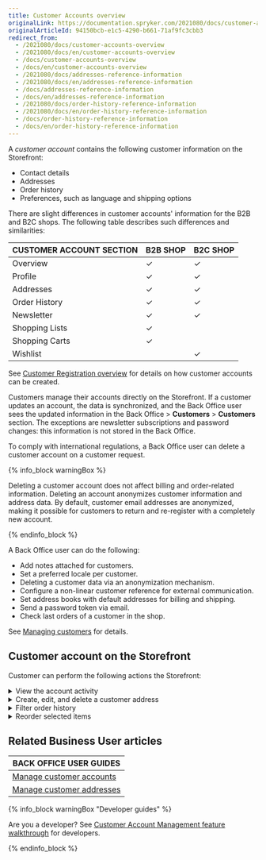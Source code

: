 ```yaml
---
title: Customer Accounts overview
originalLink: https://documentation.spryker.com/2021080/docs/customer-accounts-overview
originalArticleId: 94150bcb-e1c5-4290-b661-71af9fc3cbb3
redirect_from:
  - /2021080/docs/customer-accounts-overview
  - /2021080/docs/en/customer-accounts-overview
  - /docs/customer-accounts-overview
  - /docs/en/customer-accounts-overview
  - /2021080/docs/addresses-reference-information
  - /2021080/docs/en/addresses-reference-information
  - /docs/addresses-reference-information
  - /docs/en/addresses-reference-information
  - /2021080/docs/order-history-reference-information
  - /2021080/docs/en/order-history-reference-information
  - /docs/order-history-reference-information
  - /docs/en/order-history-reference-information
---
```


A *customer account* contains the following customer information on the Storefront:

* Contact details
* Addresses
* Order history
* Preferences, such as language and shipping options

There are slight differences in customer accounts' information for the B2B and B2C shops. The following table describes such differences and similarities:

| CUSTOMER ACCOUNT SECTION | B2B SHOP | B2C SHOP |
| --- | --- | --- |
| Overview | ✓ | ✓|
| Profile | ✓ | ✓ |
| Addresses | ✓ | ✓ |
| Order History | ✓ | ✓ |
| Newsletter | ✓ | ✓ |
| Shopping Lists | ✓ |  |
| Shopping Carts | ✓ |  |
| Wishlist |  | ✓ |

See [Customer Registration overview](/docs/scos/user/features/{{page.version}}/customer-account-management-feature-overview/customer-registration-overview.html) for details on how customer accounts can be created.


Customers manage their accounts directly on the Storefront. If a customer updates an account, the data is synchronized, and the Back Office user sees the updated information in the Back Office > **Customers** > **Customers** section. The exceptions are newsletter subscriptions and password changes: this information is not stored in the Back Office.


To comply with international regulations, a Back Office user can delete a customer account on a customer request.

{% info_block warningBox %}

Deleting a customer account does not affect billing and order-related information. Deleting an account anonymizes customer information and address data. By default, customer email addresses are anonymized, making it possible for customers to return and re-register with a completely new account.

{% endinfo_block %}

A Back Office user can do the following:

* Add notes attached for customers.
* Set a preferred locale per customer.
* Deleting a customer data via an anonymization mechanism.
* Configure a non-linear customer reference for external communication.
* Set address books with default addresses for billing and shipping.
* Send a password token via email.
* Check last orders of a customer in the shop.

See [Managing customers](/docs/scos/user/back-office-user-guides/{{page.version}}/customer/customer-customer-access-customer-groups/managing-customers.html) for details.

## Customer account on the Storefront
Customer can perform the following actions the Storefront:
<details>
<summary>View the account activity</summary>

![view-account-activity](https://spryker.s3.eu-central-1.amazonaws.com/docs/Features/Customer+Relationship+Management/Customer+Account/Customer+Account+Feature+Overview/view-account-activity.gif)

</details>

<details>
<summary>Create, edit, and delete a customer address</summary>

![create-edit-delete-a-customer-address](https://spryker.s3.eu-central-1.amazonaws.com/docs/Features/Customer+Relationship+Management/Customer+Account/Customer+Account+Feature+Overview/create-edit-delete-a-customer-address.gif)

</details>

<details>
<summary>Filter order history</summary>

![filter-order-history](https://spryker.s3.eu-central-1.amazonaws.com/docs/Features/Customer+Relationship+Management/Customer+Account/Customer+Account+Feature+Overview/filter-order-history.gif)

</details>

<details>
<summary>Reorder selected items</summary>

![reorder-selected-items](https://spryker.s3.eu-central-1.amazonaws.com/docs/Features/Customer+Relationship+Management/Customer+Account/Customer+Account+Feature+Overview/reorder-selected-items.gif)

</details>

## Related Business User articles

|BACK OFFICE USER GUIDES|
|---|
| [Manage customer accounts](/docs/scos/user/back-office-user-guides/{{page.version}}/customer/customer-customer-access-customer-groups/managing-customers.html)  |
| [Manage customer addresses](/docs/scos/user/back-office-user-guides/{{page.version}}/customer/customer-customer-access-customer-groups/managing-customer-addresses.html)  |

{% info_block warningBox "Developer guides" %}

Are you a developer? See [Customer Account Management feature walkthrough](/docs/scos/dev/feature-walkthroughs/{{page.version}}/customer-account-management-feature-walkthrough/customer-account-management-feature-walkthrough.html) for developers.

{% endinfo_block %}
